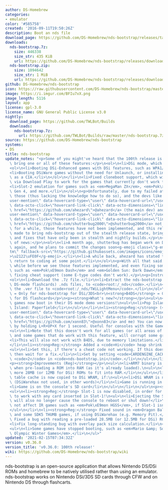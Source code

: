 ```yaml
---
author: DS-Homebrew
categories:
- emulator
color: '#585758'
created: '2016-09-11T19:50:26Z'
description: Boot an nds file
download_page: https://github.com/DS-Homebrew/nds-bootstrap/releases/tag/v0.36.0
downloads:
  nds-bootstrap.7z:
    size: 446338
    size_str: 435 KiB
    url: https://github.com/DS-Homebrew/nds-bootstrap/releases/download/v0.36.0/nds-bootstrap.7z
  nds-bootstrap.zip:
    size: 1094642
    size_str: 1 MiB
    url: https://github.com/DS-Homebrew/nds-bootstrap/releases/download/v0.36.0/nds-bootstrap.zip
github: DS-Homebrew/nds-bootstrap
icon: https://raw.githubusercontent.com/DS-Homebrew/nds-bootstrap/master/retail/assets/icon.bmp
image: https://i.imgur.com/BFIu7xX.png
image_length: 5116
layout: app
license: gpl-3.0
license_name: GNU General Public License v3.0
nightly:
  download_page: https://github.com/TWLBot/Builds
  downloads:
    nds-bootstrap.7z:
      url: https://github.com/TWLBot/Builds/raw/master/nds-bootstrap.7z
source: https://github.com/DS-Homebrew/nds-bootstrap
systems:
- DS
title: nds-bootstrap
update_notes: "<p>Some of you might've heard that the 100th release is supposed to\
  \ bring one or all of these features:</p>\n<ol>\n<li>DSi mode, which will allow:\n\
  <ol>\n<li>Booting DSi-Enhanced games with DSi features, such as WPA1/2 and camera.</li>\n\
  <li>Booting DSiWare games without the need for Unlaunch, or installing the game\
  \ as a CIA.</li>\n</ol>\n</li>\n<li>Fixed cloneboot support, which will allow multiplayer\
  \ via Download Play to work for the games that currently don't work the feature.</li>\n\
  <li>Slot-2 emulation for games such as <em>MegaMan ZX</em>, <em>Pok\xE9mon</em>\
  \ Gen 4, and more.</li>\n</ol>\n<p>Unfortunately, due to my failed attempts of implementing\
  \ those (thus lacking the knowledge how to do so), and the devs like <a class=\"\
  user-mention\" data-hovercard-type=\"user\" data-hovercard-url=\"/users/ahezard/hovercard\"\
  \ data-octo-click=\"hovercard-link-click\" data-octo-dimensions=\"link_type:self\"\
  \ href=\"https://github.com/ahezard\">@ahezard</a> (the main dev) and <a class=\"\
  user-mention\" data-hovercard-type=\"user\" data-hovercard-url=\"/users/shutterbug2000/hovercard\"\
  \ data-octo-click=\"hovercard-link-click\" data-octo-dimensions=\"link_type:self\"\
  \ href=\"https://github.com/shutterbug2000\">@shutterbug2000</a> not being around\
  \ for a while, those features have not been implemented, and this release was solely\
  \ made to bring nds-bootstrap out of the stealth release state, bringing some features\
  \ and fixes that have only been in stealth and nightly builds.</p>\n<p>For a bit\
  \ of news:</p>\n<ol>\n<li>A month ago, shutterbug has began work on DSi mode once\
  \ again, and he plans to commit the changes soon<g-emoji class=\"g-emoji\" alias=\"\
  tm\" fallback-src=\"https://github.githubassets.com/images/icons/emoji/unicode/2122.png\"\
  >\u2122\uFE0F</g-emoji>.</li>\n<li>A while back, ahezard has stated that he will\
  \ return to coding at some point.</li>\n</ol>\n<p>With all that said, it'll be a\
  \ while before we see those features implemented, and even fixing some broken games,\
  \ such as <em>Pok\xE9mon Dash</em> and <em>Golden Sun: Dark Dawn</em>, as well as\
  \ fixing cheat support (some E-type codes don't work).</p>\n<p>Instructions:</p>\n\
  <ol>\n<li>Download the .7z file.</li>\n<li>Extract the nds-bootstrap (or B4DS, for\
  \ DS-mode flashcards) .nds files, to <code>root:/_nds</code>.</li>\n<li>Extract\
  \ the .ver file to <code>root:/_nds/TWiLightMenu</code>.</li>\n</ol>\n<p><strong>Reg</strong>\
  \ = Only for nds-bootstrap for DSi/3DS<br>\n<strong>B4DS</strong> = Only for nds-bootstrap\
  \ for DS flashcards</p>\n<p><strong>What's new?</strong></p>\n<ul>\n<li>Two DSiWare\
  \ games now boot in their DS mode demo versions!\n<ul>\n<li>Pop Island</li>\n<li>Pop\
  \ Island: Paperfield</li>\n</ul>\n</li>\n<li><strong>Reg:</strong> (<a class=\"\
  user-mention\" data-hovercard-type=\"user\" data-hovercard-url=\"/users/xonn83/hovercard\"\
  \ data-octo-click=\"hovercard-link-click\" data-octo-dimensions=\"link_type:self\"\
  \ href=\"https://github.com/xonn83\">@xonn83</a> and me) You can now swap the screens\
  \ by holding L+R+UP+X for 1 second. Useful for consoles with the GameBoy Macro mod.\n\
  <ul>\n<li>Note that this doesn't work for all games (or all areas of the game),\
  \ and some games that do work with this feature, will corrupt some graphics.</li>\n\
  <li>This will also not work with B4DS, due to memory limitations.</li>\n</ul>\n\
  </li>\n<li><strong>Reg:</strong> Added a <code>Hi</code> heap shrink setting.\n\
  <ul>\n<li>Set this, if there's a cheat code not working. If this does not fix it,\
  \ then wait for a fix.</li>\n<li>Set by setting <code>CARDENGINE_CACHED</code> to\
  \ <code>2</code> in <code>nds-bootstrap.ini</code>.</li>\n</ul>\n</li>\n</ul>\n\
  <p><strong>Improvements (Reg)</strong></p>\n<ul>\n<li>ARM7 binary is now stripped\
  \ when pre-loading a ROM into RAM (as it's already loaded).\n<ul>\n<li>This allows\
  \ more 28MB (or 12MB for DSi) ROMs to fit into RAM.</li>\n</ul>\n</li>\n<li>FAT\
  \ table cache is now copied to DSi WRAM, if:\n<ul>\n<li>DSi WRAM is not mirrored\
  \ (DSiWarehax not used, in other words)</li>\n<li>Game is running in DS mode</li>\n\
  <li>Game is on the console's SD card</li>\n</ul>\n</li>\n</ul>\n<p><strong>Bug fixes</strong></p>\n\
  <ul>\n<li><strong>Reg:</strong> Slot-1 is now disabled, in order for sleep mode\
  \ to work with any card inserted in Slot-1!\n<ul>\n<li>Ejecting the Slot-1 card\
  \ will also no longer cause the console to reboot or shut down!</li>\n<li>This does\
  \ not affect IR games such as <em>Pok\xE9mon HGSS</em>, if Slot-1 isn't empty.</li>\n\
  </ul>\n</li>\n<li><strong>Reg:</strong> Fixed sound in <em>Dragon Ball Z: Goku Densetsu</em>\
  \ and some SDK5 THUMB games, if using DSiWarehax (e.g. Memory Pit).</li>\n<li><strong>Reg:</strong>\
  \ Fixed a bug with reading a pre-loaded 28.5MB (or 12.5MB for DSi) ROM from RAM.</li>\n\
  <li>Fix long-standing bug with overlay pack size calculation.</li>\n</ul>\n<p><strong>Regression</strong></p>\n\
  <ul>\n<li>Some games have stopped booting, such as <em>Mario &amp; Sonic at the\
  \ Olympic Winter Games</em>.</li>\n</ul>"
updated: '2021-02-15T07:34:32Z'
version: v0.36.0
version_title: 'v0.36.0: 100th release!'
wiki: https://github.com/DS-Homebrew/nds-bootstrap/wiki
---
```

nds-bootstrap is an open-source application that allows Nintendo DS/DSi ROMs and homebrew to be natively utilised rather than using an emulator. nds-bootstrap works on Nintendo DSi/3DS SD cards through CFW and on Nintendo DS through flashcarts.